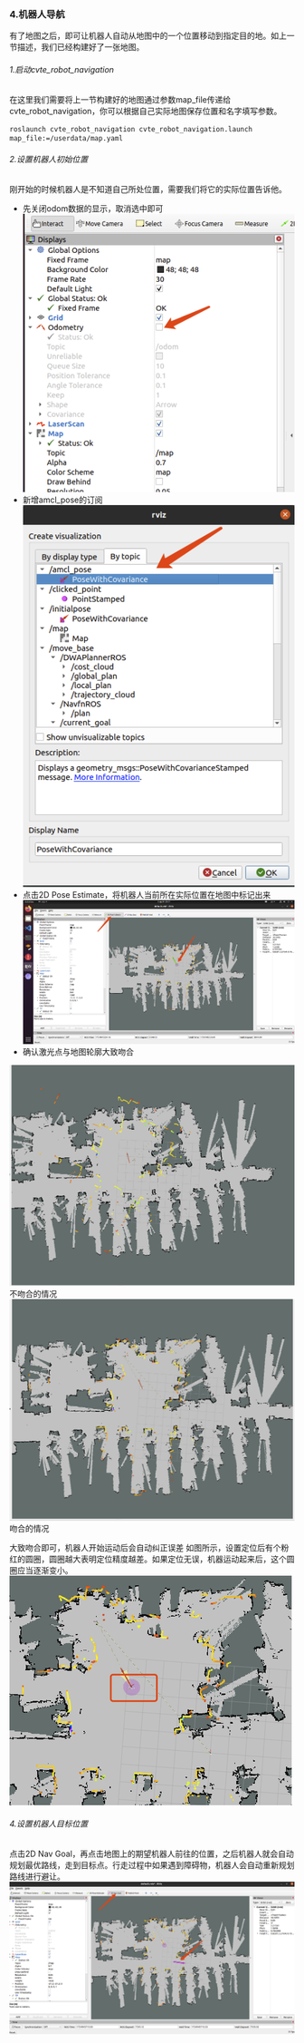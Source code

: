 ### 4.机器人导航
有了地图之后，即可让机器人自动从地图中的一个位置移动到指定目的地。如上一节描述，我们已经构建好了一张地图。

###### 1.启动cvte_robot_navigation
在这里我们需要将上一节构建好的地图通过参数map_file传递给cvte_robot_navigation，你可以根据自己实际地图保存位置和名字填写参数。
```
roslaunch cvte_robot_navigation cvte_robot_navigation.launch map_file:=/userdata/map.yaml
```

###### 2.设置机器人初始位置
刚开始的时候机器人是不知道自己所处位置，需要我们将它的实际位置告诉他。
+ 先关闭odom数据的显示，取消选中即可
![](./img/cancel_odom.png)
+ 新增amcl_pose的订阅
![](./img/add_amcl_pose.png)
+ 点击2D Pose Estimate，将机器人当前所在实际位置在地图中标记出来
![](./img/set_init_pose.png)
+ 确认激光点与地图轮廓大致吻合

![](./img/not_matched.png)
不吻合的情况
![](./img/matched.png)
吻合的情况


大致吻合即可，机器人开始运动后会自动纠正误差
如图所示，设置定位后有个粉红的圆圈，圆圈越大表明定位精度越差。如果定位无误，机器运动起来后，这个圆圈应当逐渐变小。
![](./img/pose.png)

###### 4.设置机器人目标位置

点击2D Nav Goal，再点击地图上的期望机器人前往的位置，之后机器人就会自动规划最优路线，走到目标点。行走过程中如果遇到障碍物，机器人会自动重新规划路线进行避让。
![](./img/navigation.png)